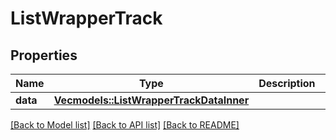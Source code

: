 # ListWrapperTrack

## Properties

Name | Type | Description | Notes
------------ | ------------- | ------------- | -------------
**data** | [**Vec<models::ListWrapperTrackDataInner>**](ListWrapper_Track_data_inner.md) |  | 

[[Back to Model list]](../README.md#documentation-for-models) [[Back to API list]](../README.md#documentation-for-api-endpoints) [[Back to README]](../README.md)


